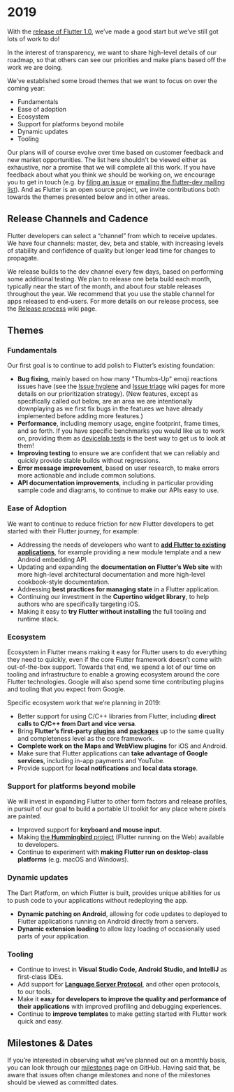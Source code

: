 # 2019

With the [release of Flutter 1.0](https://developers.googleblog.com/2018/12/flutter-10-googles-portable-ui-toolkit.html), we’ve made a good start but we’ve still got lots of work to do!

In the interest of transparency, we want to share high-level details of our roadmap, so that others can see our priorities and make plans based off the work we are doing.

We’ve established some broad themes that we want to focus on over the coming year:

- Fundamentals
- Ease of adoption
- Ecosystem
- Support for platforms beyond mobile
- Dynamic updates
- Tooling

Our plans will of course evolve over time based on customer feedback and new market opportunities. The list here shouldn't be viewed either as exhaustive, nor a promise that we will complete all this work. If you have feedback about what you think we should be working on, we encourage you to get in touch (e.g. by [filing an issue](https://github.com/flutter/flutter/issues/new/choose) or [emailing the flutter-dev mailing list](https://groups.google.com/forum/#!forum/flutter-dev)). And as Flutter is an open source project, we invite contributions both towards the themes presented below and in other areas.

## Release Channels and Cadence

Flutter developers can select a “channel” from which to receive updates. We have four channels: master, dev, beta and stable, with increasing levels of stability and confidence of quality but longer lead time for changes to propagate. 

We release builds to the dev channel every few days, based on performing some additional testing. We plan to release one beta build each month, typically near the start of the month, and about four stable releases throughout the year. We recommend that you use the stable channel for apps released to end-users. For more details on our release process, see the [Release process](https://github.com/flutter/flutter/wiki/Release-process) wiki page.

## Themes

### Fundamentals

Our first goal is to continue to add polish to Flutter’s existing foundation:

- **Bug fixing**, mainly based on how many "Thumbs-Up" emoji reactions issues have (see the [Issue hygiene](https://github.com/flutter/flutter/wiki/Issue-hygiene) and [Issue triage](https://github.com/flutter/flutter/wiki/Triage) wiki pages for more details on our prioritization strategy). (New features, except as specifically called out below, are an area we are intentionally downplaying as we first fix bugs in the features we have already implemented before adding more features.)
- **Performance**, including memory usage, engine footprint, frame times, and so forth. If you have specific benchmarks you would like us to work on, providing them as [devicelab tests](https://github.com/flutter/flutter/tree/master/dev/devicelab) is the best way to get us to look at them!
- **Improving testing** to ensure we are confident that we can reliably and quickly provide stable builds without regressions.
- **Error message improvement**, based on user research, to make errors more actionable and include common solutions.
- **API documentation improvements**, including in particular providing sample code and diagrams, to continue to make our APIs easy to use.

### Ease of Adoption

We want to continue to reduce friction for new Flutter developers to get started with their Flutter journey, for example:

- Addressing the needs of developers who want to **[add Flutter to existing applications](https://github.com/flutter/flutter/wiki/Add-Flutter-to-existing-apps)**, for example providing a new module template and a new Android embedding API.
- Updating and expanding the **documentation on Flutter’s Web site** with more high-level architectural documentation and more high-level cookbook-style documentation.
- Addressing **best practices for managing state** in a Flutter application.
- Continuing our investment in the **Cupertino widget library**, to help authors who are specifically targeting iOS.
- Making it easy to **try Flutter without installing** the full tooling and runtime stack.

### Ecosystem

Ecosystem in Flutter means making it easy for Flutter users to do everything they need to quickly, even if the core Flutter framework doesn’t come with out-of-the-box support. Towards that end, we spend a lot of our time on tooling and infrastructure to enable a growing ecosystem around the core Flutter technologies. Google will also spend some time contributing plugins and tooling that you expect from Google.

Specific ecosystem work that we’re planning in 2019:

- Better support for using C/C++ libraries from Flutter, including **direct calls to C/C++ from Dart and vice versa**.
- Bring **Flutter’s first-party [plugins](https://github.com/flutter/plugins/tree/master/packages) and [packages](https://github.com/flutter/packages/tree/master/packages)** up to the same quality and completeness level as the core framework.
- **Complete work on the Maps and WebView plugins** for iOS and Android.
- Make sure that Flutter applications can **take advantage of Google services**, including in-app payments and YouTube.
- Provide support for  **local notifications** and **local data storage**.

### Support for platforms beyond mobile

We will invest in expanding Flutter to other form factors and release profiles, in pursuit of our goal to build a portable UI toolkit for any place where pixels are painted. 

- Improved support for **keyboard and mouse input**.
- Making [the **Hummingbird** project](https://medium.com/flutter-io/hummingbird-building-flutter-for-the-web-e687c2a023a8) (Flutter running on the Web) available to developers.
- Continue to experiment with **making Flutter run on desktop-class platforms** (e.g. macOS and Windows).

### Dynamic updates

The Dart Platform, on which Flutter is built, provides unique abilities for us to push code to your applications without redeploying the app.

- **Dynamic patching on Android**, allowing for code updates to deployed to Flutter applications running on Android directly from a servers.
- **Dynamic extension loading** to allow lazy loading of occasionally used parts of your application.

### Tooling

- Continue to invest in **Visual Studio Code, Android Studio, and IntelliJ** as first-class IDEs.
- Add support for **[Language Server Protocol](https://langserver.org/)**, and other open protocols, to our tools.
- Make it **easy for developers to improve the quality and performance of their applications** with improved profiling and debugging experiences.
- Continue to **improve templates** to make getting started with Flutter work quick and easy.

## Milestones & Dates

If you’re interested in observing what we’ve planned out on a monthly basis, you can look through our [milestones](https://github.com/flutter/flutter/milestones?direction=asc&sort=due_date&state=open) page on GitHub. Having said that, be aware that issues often change milestones and none of the milestones should be viewed as committed dates.
